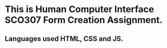 # This is Human Computer Interface SCO307 Form Creation Assignment.
## Languages used HTML, CSS and JS.
